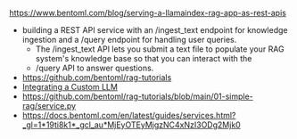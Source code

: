 https://www.bentoml.com/blog/serving-a-llamaindex-rag-app-as-rest-apis
- building a REST API service with an /ingest_text endpoint for knowledge ingestion and a /query endpoint for handling user queries.
  - The /ingest_text API lets you submit a text file to populate your RAG system's knowledge base so that you can interact with the
  - /query API to answer questions.
-  https://github.com/bentoml/rag-tutorials
-  [Integrating a Custom LLM](https://github.com/bentoml/rag-tutorials/tree/main/03-custom-llm)
-  https://github.com/bentoml/rag-tutorials/blob/main/01-simple-rag/service.py
-  https://docs.bentoml.com/en/latest/guides/services.html?_gl=1*19ti8k1*_gcl_au*MjEyOTEyMjgzNC4xNzI3ODg2Mjk0
    
